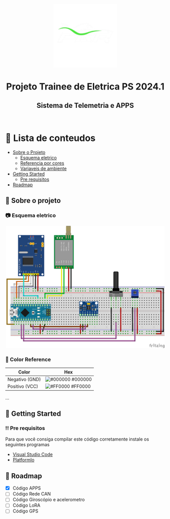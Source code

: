 <div align="center">

  <img src="assets/logo.png" alt="logo" width="200" height="auto" />
  <h1>Projeto Trainee de Eletrica PS 2024.1</h1>
  
  <h2>
    Sistema de Telemetria e APPS 
  </h2>

</div>

<br />

<!-- Table of Contents -->
# :notebook_with_decorative_cover: Lista de conteudos

- [Sobre o Projeto](#star2-sobre-o-projeto)
  * [Esquema eletrico](#camera-esquema-eletrico)
  * [Referencia por cores](#art-color-reference)
  * [Variaveis de ambiente](#variaveis-de-ambiente)
- [Getting Started](#toolbox-getting-started)
  * [Pre requisitos](#bangbang-pre-requisitos)
- [Roadmap](#compass-roadmap)

  

<!-- About the Project -->
## :star2: Sobre o projeto


<!-- Screenshots -->
### :camera: Esquema eletrico

<div align="center"> 

  <img src="assets/trabalho_bb.png" alt="eletrical-scheme" width="500" height="auto"/>
</div>

<!-- Color Reference -->
### :art: Color Reference

| Color             | Hex                                                                |
| ----------------- | ------------------------------------------------------------------ |
| Negativo (GND) | ![#000000](https://via.placeholder.com/10/000000?text=+) #000000 |
| Positivo (VCC) | ![#FF0000](https://via.placeholder.com/10/FF00006?text=+) #FF0000 |
...

<!-- Getting Started -->
## 	:toolbox: Getting Started

<!-- Prerequisites -->
### :bangbang: Pre requisitos

Para que você consiga compilar este código corretamente instale os seguintes programas

 - [Visual Studio Code]('https://code.visualstudio.com/')
 - [PlatformIo]('https://platformio.org/')


<!-- Roadmap -->
## :compass: Roadmap

* [x] Código APPS
* [ ] Código Rede CAN
* [ ] Código Giroscópio e acelerometro
* [ ] Código LoRA
* [ ] Código GPS
